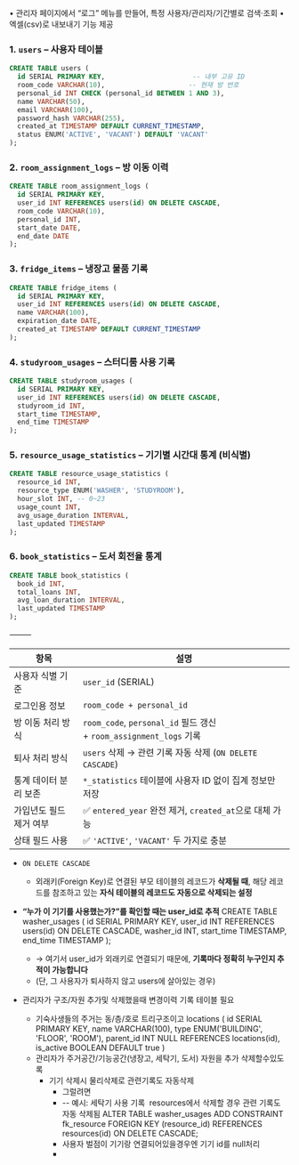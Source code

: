 
•	관리자 페이지에서 “로그” 메뉴를 만들어, 특정 사용자/관리자/기간별로 검색·조회
	•	엑셀(csv)로 내보내기 기능 제공
### 1. `users` – 사용자 테이블

```sql
CREATE TABLE users (
  id SERIAL PRIMARY KEY,                      -- 내부 고유 ID
  room_code VARCHAR(10),                     -- 현재 방 번호
  personal_id INT CHECK (personal_id BETWEEN 1 AND 3),
  name VARCHAR(50),
  email VARCHAR(100),
  password_hash VARCHAR(255),
  created_at TIMESTAMP DEFAULT CURRENT_TIMESTAMP,
  status ENUM('ACTIVE', 'VACANT') DEFAULT 'VACANT'
);
```

### 2. `room_assignment_logs` – 방 이동 이력

```sql
CREATE TABLE room_assignment_logs (
  id SERIAL PRIMARY KEY,
  user_id INT REFERENCES users(id) ON DELETE CASCADE,
  room_code VARCHAR(10),
  personal_id INT,
  start_date DATE,
  end_date DATE
);
```

### 3. `fridge_items` – 냉장고 물품 기록

```sql
CREATE TABLE fridge_items (
  id SERIAL PRIMARY KEY,
  user_id INT REFERENCES users(id) ON DELETE CASCADE,
  name VARCHAR(100),
  expiration_date DATE,
  created_at TIMESTAMP DEFAULT CURRENT_TIMESTAMP
);
```

### 4. `studyroom_usages` – 스터디룸 사용 기록

```sql
CREATE TABLE studyroom_usages (
  id SERIAL PRIMARY KEY,
  user_id INT REFERENCES users(id) ON DELETE CASCADE,
  studyroom_id INT,
  start_time TIMESTAMP,
  end_time TIMESTAMP
);
```

### 5. `resource_usage_statistics` – 기기별 시간대 통계 (비식별)

```sql
CREATE TABLE resource_usage_statistics (
  resource_id INT,
  resource_type ENUM('WASHER', 'STUDYROOM'),
  hour_slot INT, -- 0~23
  usage_count INT,
  avg_usage_duration INTERVAL,
  last_updated TIMESTAMP
);
```

### 6. `book_statistics` – 도서 회전율 통계

```sql
CREATE TABLE book_statistics (
  book_id INT,
  total_loans INT,
  avg_loan_duration INTERVAL,
  last_updated TIMESTAMP
);
```

⸻

| 항목            | 설명                                                           |
| ------------- | ------------------------------------------------------------ |
| 사용자 식별 기준     | `user_id` (SERIAL)                                           |
| 로그인용 정보       | `room_code + personal_id`                                    |
| 방 이동 처리 방식    | `room_code`, `personal_id` 필드 갱신 + `room_assignment_logs` 기록 |
| 퇴사 처리 방식      | `users` 삭제 → 관련 기록 자동 삭제 (`ON DELETE CASCADE`)               |
| 통계 데이터 분리 보존  | `*_statistics` 테이블에 사용자 ID 없이 집계 정보만 저장                      |
| 가입년도 필드 제거 여부 | ✅ `entered_year` 완전 제거, `created_at`으로 대체 가능                 |
| 상태 필드 사용      | ✅ `'ACTIVE'`, `'VACANT'` 두 가지로 충분                            |
- `ON DELETE CASCADE`
	- 외래키(Foreign Key)로 연결된 부모 테이블의 레코드가 **삭제될 때**, 해당 레코드를 참조하고 있는 **자식 테이블의 레코드도 자동으로 삭제되는 설정**

- **“누가 이 기기를 사용했는가?”를 확인할 때는 user_id로 추적**
	CREATE TABLE washer_usages (
	  id SERIAL PRIMARY KEY,
	  user_id INT REFERENCES users(id) ON DELETE CASCADE,
	  washer_id INT,
	  start_time TIMESTAMP,
	  end_time TIMESTAMP
	);
	- → 여기서 user_id가 외래키로 연결되기 때문에, **기록마다 정확히 누구인지 추적이 가능합니다**
	- (단, 그 사용자가 퇴사하지 않고 users에 살아있는 경우)
- 관리자가 구조/자원 추가및 삭제했을때 변경이력 기록 테이블 필요
	- 기숙사생들의 주거는 동/층/호로 트리구조이고
		locations (
		  id SERIAL PRIMARY KEY,
		  name VARCHAR(100),
		  type ENUM('BUILDING', 'FLOOR', 'ROOM'),
		  parent_id INT NULL REFERENCES locations(id),
		  is_active BOOLEAN DEFAULT true
		)
	- 관리자가 주거공간/기능공간(냉장고, 세탁기, 도서) 자원을 추가 삭제할수있도록
		- 기기 삭제시 물리삭제로 관련기록도 자동삭제
			- 그럴려면
			- -- 예시: 세탁기 사용 기록  resources에서 삭제할 경우 관련 기록도 자동 삭제됨
				ALTER TABLE washer_usages
				ADD CONSTRAINT fk_resource
				FOREIGN KEY (resource_id) REFERENCES resources(id)
				ON DELETE CASCADE;
			- 사용자 벌점이 기기랑 연결되어있을경우엔 기기 id를 null처리
			- 